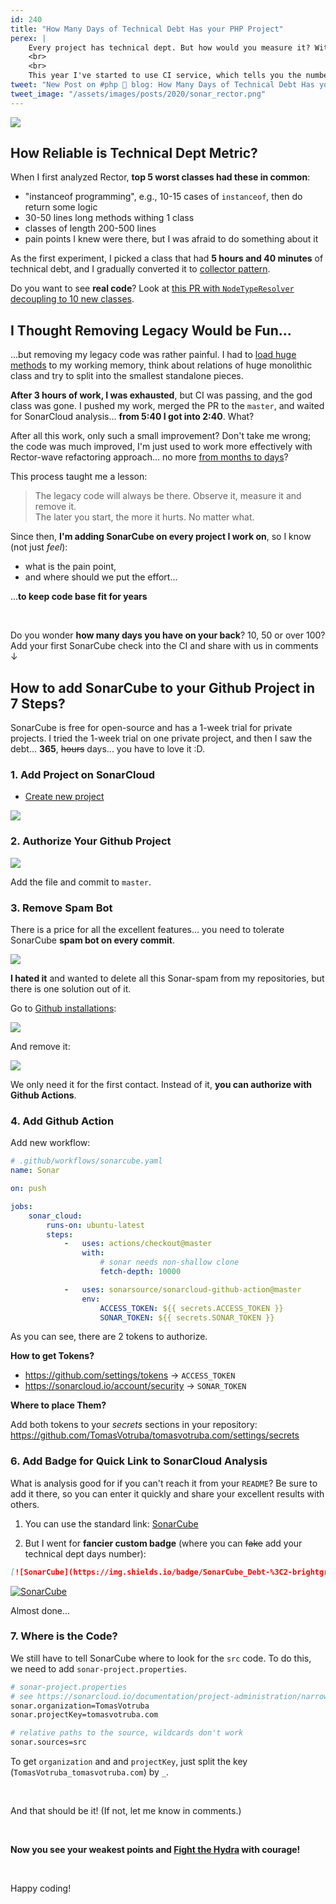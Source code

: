 ```yaml
---
id: 240
title: "How Many Days of Technical Debt Has your PHP Project"
perex: |
    Every project has technical dept. But how would you measure it? With [cognitive complexity](/blog/2018/05/21/is-your-code-readable-by-humans-cognitive-complexity-tells-you/)? The age of the framework? Any other guess?
    <br>
    <br>
    This year I've started to use CI service, which tells you the number in days. And it works pretty well... how many days Rector has? Keep on learning.
tweet: "New Post on #php 🐘 blog: How Many Days of Technical Debt Has your PHP Project   #sonarcube #githubactions"
tweet_image: "/assets/images/posts/2020/sonar_rector.png" 
---
```


<a href="https://sonarcloud.io/dashboard?id=rectorphp_rector">
    <img src="/assets/images/posts/2020/sonar_rector.png" class="img-thumbnail">
</a>

## How Reliable is Technical Dept Metric? 

When I first analyzed Rector, **top 5 worst classes had these in common**:

- "instanceof programming", e.g., 10-15 cases of `instanceof`, then do return some logic
- 30-50 lines long methods withing 1 class
- classes of length 200-500 lines
- pain points I knew were there, but I was afraid to do something about it

As the first experiment, I picked a class that had **5 hours and 40 minutes** of technical debt, and I gradually converted it to [collector pattern](/blog/2018/06/14/collector-pattern-for-dummies/). 

Do you want to see **real code**? Look at [this PR with `NodeTypeResolver` decoupling to 10 new classes](https://github.com/rectorphp/rector/pull/2767/files#diff-23d92ff042a5c83870af8b8d30bbdd8d).

## I Thought Removing Legacy Would be Fun...

...but removing my legacy code was rather painful. I had to [load huge methods](/blog/2018/05/21/is-your-code-readable-by-humans-cognitive-complexity-tells-you/) to my working memory, think about relations of huge monolithic class and try to split into the smallest standalone pieces. 

**After 3 hours of work, I was exhausted**, but CI was passing, and the god class was gone. I pushed my work, merged the PR to the `master`, and waited for SonarCloud analysis... **from 5:40 I got into 2:40**. What? 

After all this work, only such a small improvement? Don't take me wrong; the code was much improved, I'm just used to work more effectively with Rector-wave refactoring approach... no more [from months to days](https://freek.dev/1518-automatically-convert-your-code-to-php-74-syntax-using-rector)?

This process taught me a lesson:

<blockquote class="blockquote mt-4 mb-4 text-center">
    The legacy code will always be there. Observe it, measure it and remove it.
    <br>
    The later you start, the more it hurts. No matter what.
</blockquote>

Since then, **I'm adding SonarCube on every project I work on**, so I know (not just *feel*):
 
- what is the pain point,
- and where should we put the effort... 

...**to keep code base fit for years**

<br>

Do you wonder **how many days you have on your back**? 10, 50 or over 100? Add your first SonarCube check into the CI and share with us in comments ↓

## How to add SonarCube to your Github Project in 7 Steps?

SonarCube is free for open-source and has a 1-week trial for private projects. I tried the 1-week trial on one private project, and then I saw the debt... **365**, ~~hours~~ days... you have to love it :D.

### 1. Add Project on SonarCloud

- [Create new project](https://sonarcloud.io/projects/create)

<img src="/assets/images/posts/2020/sonar_step_1.png" class="img-thumbnail">

### 2. Authorize Your Github Project

<img src="/assets/images/posts/2020/sonar_step_2.png" class="img-thumbnail">

Add the file and commit to `master`.

### 3. Remove Spam Bot

There is a price for all the excellent features... you need to tolerate SonarCube **spam bot on every commit**. 

<img src="/assets/images/posts/2020/sonar_spam.png" class="img-thumbnail">

**I hated it** and wanted to delete all this Sonar-spam from my repositories, but there is one solution out of it.

Go to [Github installations](https://github.com/settings/installations): 

<img src="/assets/images/posts/2020/sonar_step_3.png" class="img-thumbnail">

And remove it:

<img src="/assets/images/posts/2020/sonar_step_4.png" class="img-thumbnail">

We only need it for the first contact. Instead of it, **you can authorize with Github Actions**.

### 4. Add Github Action

Add new workflow:

```yaml
# .github/workflows/sonarcube.yaml
name: Sonar

on: push

jobs:
    sonar_cloud:
        runs-on: ubuntu-latest
        steps:
            -   uses: actions/checkout@master
                with:
                    # sonar needs non-shallow clone
                    fetch-depth: 10000

            -   uses: sonarsource/sonarcloud-github-action@master
                env:
                    ACCESS_TOKEN: ${{ secrets.ACCESS_TOKEN }}
                    SONAR_TOKEN: ${{ secrets.SONAR_TOKEN }}
```

As you can see, there are 2 tokens to authorize.

**How to get Tokens?**

- https://github.com/settings/tokens → `ACCESS_TOKEN`
- https://sonarcloud.io/account/security → `SONAR_TOKEN`

**Where to place Them?**

Add both tokens to your *secrets* sections in your repository: https://github.com/TomasVotruba/tomasvotruba.com/settings/secrets

### 6. Add Badge for Quick Link to SonarCloud Analysis

What is analysis good for if you can't reach it from your `README`? Be sure to add it there, so you can enter it quickly and share your excellent results with others.

1. You can use the standard link: [SonarCube](https://sonarcloud.io/dashboard?id=TomasVotruba_tomasvotruba.com)

2. But I went for **fancier custom badge** (where you can ~~fake~~ add your technical dept days number): 

```markdown
[![SonarCube](https://img.shields.io/badge/SonarCube_Debt-%3C2-brightgreen.svg?style=flat-square)](https://sonarcloud.io/dashboard?id=TomasVotruba_tomasvotruba.com)
```

[![SonarCube](https://img.shields.io/badge/SonarCube_Debt-%3C2-brightgreen.svg?style=flat-square)](https://sonarcloud.io/dashboard?id=TomasVotruba_tomasvotruba.com)


Almost done...

### 7. Where is the Code?

We still have to tell SonarCube where to look for the `src` code. To do this, we need to add `sonar-project.properties`.
 
```bash
# sonar-project.properties
# see https://sonarcloud.io/documentation/project-administration/narrowing-the-focus/
sonar.organization=TomasVotruba
sonar.projectKey=tomasvotruba.com

# relative paths to the source, wildcards don't work
sonar.sources=src
```

To get `organization` and and `projectKey`, just split the key (`TomasVotruba_tomasvotruba.com`) by `_`.


<br>

And that should be it! (If not, let me know in comments.) 

<br>

**Now you see your weakest points and [Fight the Hydra](https://joshkaufman.net/how-to-fight-a-hydra/) with courage!**

<br>

Happy coding!
